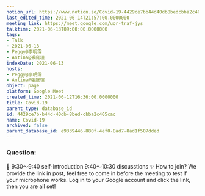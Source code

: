 ```yaml
---
notion_url: https://www.notion.so/Covid-19-4429ce7bb44d40db8bedcbba2c405cac
last_edited_time: 2021-06-14T21:57:00.0000000
meeting_link: https://meet.google.com/uor-traf-jys
talktime: 2021-06-13T09:00:00.0000000
tags:
- Talk
- 2021-06-13
- Peggy@李明霈
- Antina@張庭瑄
indexDate: 2021-06-13
hosts:
- Peggy@李明霈
- Antina@張庭瑄
object: page
platform: Google Meet
created_time: 2021-06-12T16:36:00.0000000
title: Covid-19
parent_type: database_id
id: 4429ce7b-b44d-40db-8bed-cbba2c405cac
name: Covid-19
archived: false
parent_database_id: e9339446-880f-4ef0-8ad7-8ad1f507dded
---
```


### Question:


   
   
   
   
   
📅
9:30～9:40 self-introduction
9:40～10:30 discusstions
✨
How to join?
We provide the link in post, feel free to come in before the meeting to test if your microphone works. Log in to your Google account and click the link, then you are all set!

